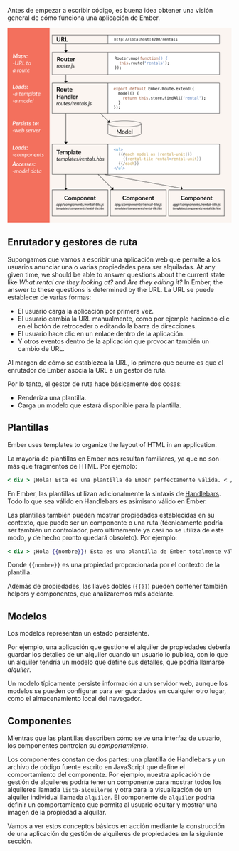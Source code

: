 Antes de empezar a escribir código, es buena idea obtener una visión general de cómo funciona una aplicación de Ember.

![conceptos básicos de Ember](../../images/ember-core-concepts/ember-core-concepts.png)

## Enrutador y gestores de ruta

Supongamos que vamos a escribir una aplicación web que permite a los usuarios anunciar una o varias propiedades para ser alquiladas. At any given time, we should be able to answer questions about the current state like *What rental are they looking at?* and *Are they editing it?* In Ember, the answer to these questions is determined by the URL. La URL se puede establecer de varias formas:

* El usuario carga la aplicación por primera vez.
* El usuario cambia la URL manualmente, como por ejemplo haciendo clic en el botón de retroceder o editando la barra de direcciones.
* El usuario hace clic en un enlace dentro de la aplicación.
* Y otros eventos dentro de la aplicación que provocan también un cambio de URL.

Al margen de cómo se establezca la URL, lo primero que ocurre es que el enrutador de Ember asocia la URL a un gestor de ruta.

Por lo tanto, el gestor de ruta hace básicamente dos cosas:

* Renderiza una plantilla.
* Carga un modelo que estará disponible para la plantilla.

## Plantillas

Ember uses templates to organize the layout of HTML in an application.

La mayoría de plantillas en Ember nos resultan familiares, ya que no son más que fragmentos de HTML. Por ejemplo:

```handlebars
< div > ¡Hola! Esta es una plantilla de Ember perfectamente válida. < / div >
```

En Ember, las plantillas utilizan adicionalmente la sintaxis de [Handlebars](http://handlebarsjs.com). Todo lo que sea válido en Handlebars es asimismo válido en Ember.

Las plantillas también pueden mostrar propiedades establecidas en su contexto, que puede ser un componente o una ruta (técnicamente podría ser también un controlador, pero últimamente ya casi no se utiliza de este modo, y de hecho pronto quedará obsoleto). Por ejemplo:

```handlebars
< div > ¡Hola {{nombre}}! Esta es una plantilla de Ember totalmente válida. < / div >
```

Donde `{{nombre}}` es una propiedad proporcionada por el contexto de la plantilla.

Además de propiedades, las llaves dobles (`{{}}`) pueden contener también helpers y componentes, que analizaremos más adelante.

## Modelos

Los modelos representan un estado persistente.

Por ejemplo, una aplicación que gestione el alquiler de propiedades debería guardar los detalles de un alquiler cuando un usuario lo publica, con lo que un alquiler tendría un modelo que define sus detalles, que podría llamarse *alquiler*.

Un modelo típicamente persiste información a un servidor web, aunque los modelos se pueden configurar para ser guardados en cualquier otro lugar, como el almacenamiento local del navegador.

## Componentes

Mientras que las plantillas describen cómo se ve una interfaz de usuario, los componentes controlan su *comportamiento*.

Los componentes constan de dos partes: una plantilla de Handlebars y un archivo de código fuente escrito en JavaScript que define el comportamiento del componente. Por ejemplo, nuestra aplicación de gestión de alquileres podría tener un componente para mostrar todos los alquileres llamada `lista-alquileres` y otra para la visualización de un alquiler individual llamada `alquiler`. El componente de `alquiler` podría definir un comportamiento que permita al usuario ocultar y mostrar una imagen de la propiedad a alquilar.

Vamos a ver estos conceptos básicos en acción mediante la construcción de una aplicación de gestión de alquileres de propiedades en la siguiente sección.